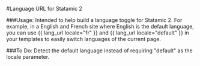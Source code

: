 #Language URL for Statamic 2

###Usage:
Intended to help build a language toggle for Statamic 2. For example, in a English and French site where English is the default language, you can use {{ lang_url locale="fr" }}  and {{ lang_url locale="default" }} in your templates to easily switch languages of the current page. 

###To Do:
Detect the default language instead of requiring "default" as the locale parameter.
